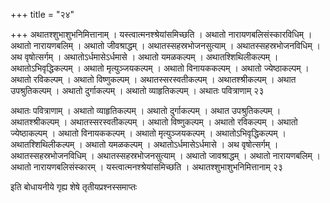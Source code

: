 +++
title = "२४"

+++
अथातश्शुभाशुभनिमित्तानाम् । यस्त्वात्मनश्श्रेयांसमिच्छति । अथातो नारायणबलिसंस्कारविधिम् । अथातो नारायणबलिम् । अथातो जीवश्राद्धम् । अथातस्सहस्रभोजनसुत्याम् । अथातस्सहस्रभोजनविधिम् । अथ वृषोत्सर्गम् । अथातोऽर्धमासेऽर्धमासे । अथातो यमळकल्पम् । अथातश्शिथिलीकल्पम् । अथातोऽभिवृद्धिकल्पम् । अथातो मृत्युञ्जयकल्पम् । अथातो विनायककल्पम् । अथातो ज्येष्ठाकल्पम् । अथातो रविकल्पम् । अथातो विष्णुकल्पम् । अथातस्सरस्वतीकल्पम् । अथातश्श्रीकल्पम् । अथात उपश्रुतिकल्पम् । अथातो दुर्गाकल्पम् । अथातो व्याहृतिकल्पम् । अथातः पवित्राणाम् २३  


अथातः पवित्राणाम् । अथातो व्याहृतिकल्पम् । अथातो दुर्गाकल्पम् । अथात उपश्रुतिकल्पम् । अथातश्श्रीकल्पम् । अथातस्सरस्वतीकल्पम् । अथातो विष्णुकल्पम् । अथातो रविकल्पम् । अथातो ज्येष्ठाकल्पम् । अथातो विनायककल्पम् । अथातो मृत्युञ्जयकल्पम् । अथातोऽभिवृद्धिकल्पम् । अथातश्शिथिलीकल्पम् । अथातो यमळकल्पम् । अथातोऽर्धमासेऽर्धमासे । अथ वृषोत्सर्गम् । अथातस्सहस्रभोजनविधिम् । अथातस्सहस्रभोजनसुत्याम् । अथातो जावश्राद्धम् । अथातो नारायणबलिम् । अथातो नारायणबलिसंस्कारम् । यस्त्वात्मनश्श्रेयांसमिच्छति । अथातश्शुभाशुभनिमित्तानाम् २३  

इति बोधायनीये गृह्य शेषे तृतीयप्रश्नस्समाप्तः 